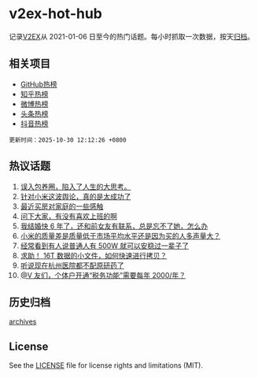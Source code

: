 # v2ex-hot-hub

 记录[V2EX](https://www.v2ex.com/)从 2021-01-06 日至今的热门话题。每小时抓取一次数据，按天[归档](archives)。
 
 ## 相关项目

- [GitHub热榜](https://github.com/snaildev/github-hot-hub)
- [知乎热榜](https://github.com/snaildev/zhihu-hot-hub)
- [微博热榜](https://github.com/snaildev/weibo-hot-hub)
- [头条热榜](https://github.com/snaildev/toutiao-hot-hub)
- [抖音热榜](https://github.com/snaildev/douyin-hot-hub)


 `更新时间：2025-10-30 12:12:26 +0800`

## 热议话题

1. [误入包养圈，陷入了人生的大思考。](https://www.v2ex.com/t/1169124)
1. [针对小米这波舆论，真的是太成功了](https://www.v2ex.com/t/1169164)
1. [最近买房对家庭的一些感触](https://www.v2ex.com/t/1169141)
1. [问下大家，有没有喜欢上班的啊](https://www.v2ex.com/t/1169301)
1. [我结婚快 6 年了，还和前女友有联系，总是忘不了她，怎么办](https://www.v2ex.com/t/1169228)
1. [小米的质量差是质量低于市场平均水平还是因为买的人多声量大？](https://www.v2ex.com/t/1169148)
1. [经常看到有人说普通人有 500W 就可以安稳过一辈子了](https://www.v2ex.com/t/1169207)
1. [求助！ 16T 数据的小文件，如何快速进行拷贝？](https://www.v2ex.com/t/1169211)
1. [听说现在杭州医院都不配原研药了](https://www.v2ex.com/t/1169305)
1. [@V 友们，个体户开通“税务功能”需要每年 2000/年？](https://www.v2ex.com/t/1169289)

## 历史归档

[archives](archives)

## License

See the [LICENSE](LICENSE) file for license rights and limitations (MIT).
